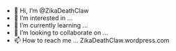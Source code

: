 - 👋 Hi, I’m @ZikaDeathClaw
- 👀 I’m interested in ...
- 🌱 I’m currently learning ...
- 💞️ I’m looking to collaborate on ...
- 📫 How to reach me ... ZikaDeathClaw.wordpress.com

<!---
ZikaDeathClaw/ZikaDeathClaw is a ✨ special ✨ repository because its `README.md` (this file) appears on your GitHub profile.
You can click the Preview link to take a look at your changes.
--->
